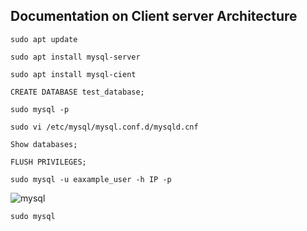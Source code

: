 ## Documentation on Client server Architecture

`sudo apt update`

`sudo apt install mysql-server`

`sudo apt install mysql-cient`

`CREATE DATABASE test_database;`

`sudo mysql -p`

`sudo vi /etc/mysql/mysql.conf.d/mysqld.cnf`

`Show databases;`

`FLUSH PRIVILEGES;`

`sudo mysql -u eaxample_user -h IP -p`

![mysql](cient_server)

`sudo mysql`

